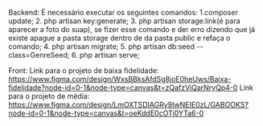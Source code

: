 Backend:
É necessário executar os seguintes comandos:
  1.composer update;
  2. php artisan key:generate;
  3. php artisan storage:link(é para aparecer a foto do suap), se fizer esse comando e der erro dizendo que já existe apague a pasta storage dentro de da pasta public e refaça o comando;
  4. php artisan migrate;
  5. php artisan db:seed --class=GenreSeed;
  6. php artisan serve;

Front:
Link para o projeto de baixa fidelidade: https://www.figma.com/design/WxsBBksAfdSg8joE0heUws/Baixa-fidelidade?node-id=0-1&node-type=canvas&t=zQafzViQarNryQp4-0
Link para o projeto de média: https://www.figma.com/design/LmOXTSDIAGRy9IwNEIE0zL/GABOOKS?node-id=0-1&node-type=canvas&t=oeKddE0cOTj0YTa6-0

